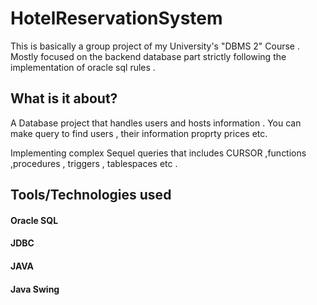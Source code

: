 # HotelReservationSystem
This is basically a group project of my  University's "DBMS 2" Course . Mostly focused on the backend database part strictly following the implementation of oracle sql rules .
## What is it about?
A Database project that handles users and hosts information . You can make query to find users , their information proprty prices etc.

Implementing complex Sequel queries that includes CURSOR ,functions ,procedures , triggers , tablespaces etc .

## Tools/Technologies  used
#### Oracle SQL
#### JDBC
#### JAVA 
#### Java Swing

